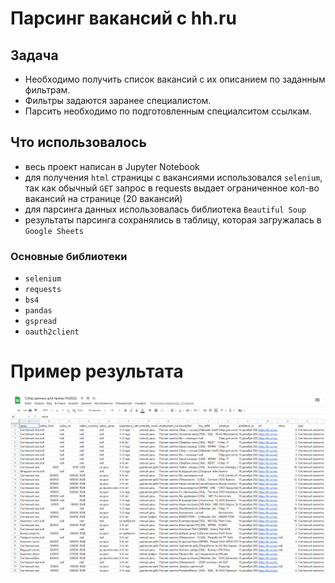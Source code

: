 # Парсинг вакансий с hh.ru
## Задача
- Необходимо получить список вакансий с их описанием по заданным фильтрам. 
- Фильтры задаются заранее специалистом.
- Парсить необходимо по подготовленным специалситом ссылкам.
## Что использовалось
- весь проект написан в Jupyter Notebook
- для получения ```html``` страницы с вакансиями использовался ```selenium```, так как обычный ```GET``` запрос в requests выдает ограниченное кол-во вакансий на странице (20 вакансий)
- для парсинга данных использовалась библиотека ```Beautiful Soup```
- результаты парсинга сохранялись в таблицу, которая загружалась в ```Google Sheets```
### Основные библиотеки
- ```selenium```
- ```requests```
- ```bs4```
- ```pandas```
- ```gspread```
- ```oauth2client```

# Пример результата
![Пример выгрузки](https://github.com/GLaDOS070/personal_projects/blob/main/hh_vacancies_stats/%D0%BF%D1%80%D0%B8%D0%BC%D0%B5%D1%80%20%D0%B2%D1%8B%D0%B3%D1%80%D1%83%D0%B7%D0%BA%D0%B8.png)
